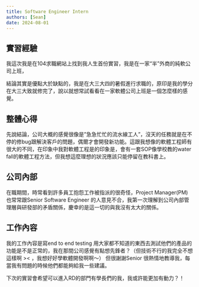 ```yaml
---
title: Software Engineer Intern
authors: [Sean]
date: 2024-08-01
---
```


## 實習經驗
我這次我是在104求職網站上找到我人生首份實習，我是在一家“半”外商的純軟公司上班，
<!-- truncate -->
結論其實是優點大於缺點的，我是在大三大四的暑假進行求職的，原印是我的學分在大三大致就修完了，說以就想常試看看在一家軟體公司上班是一個怎麼樣的感覺。
## 整體心得
先說結論，公司大概的感覺很像是”急急忙忙的流水線工人”，沒天的任務就是在不停的修bug跟解決客戶的問題，偶爾才會開發新功能。這跟我想像的軟體工程師有很大的不同，在印象中我對軟體工程是的印象是，會有一套SOP像學校教的water fall的軟體工程方法，但我想這麼理想的狀況應該只能停留在教科書上。
## 公司內部
在職期間，時常看到許多員工抱怨工作被指派的很奇怪，Project Manager(PM)也常常跟Senior Software Engineer 的人意見不合，我第一次理解到公司內部管理層與研發部的矛盾關係，慶幸的是這一切的與我沒有太大的關係。
## 工作內容
我的工作內容是寫end to end testing 用大家都不知道的東西去測試他們的產品的功能是不是正常的，我在那間公司感覺有點想先鋒者？（但技術不行的我完全不想這樣啊 >< ，我想好好學軟體開發啊啊～）  但很謝謝Senior 很熱情地教導我，每當我有問題的時候他們都能夠給我一些建議。


下次的實習會希望可以進入RD的部門有學長們的我，我或許能更加有動力？！